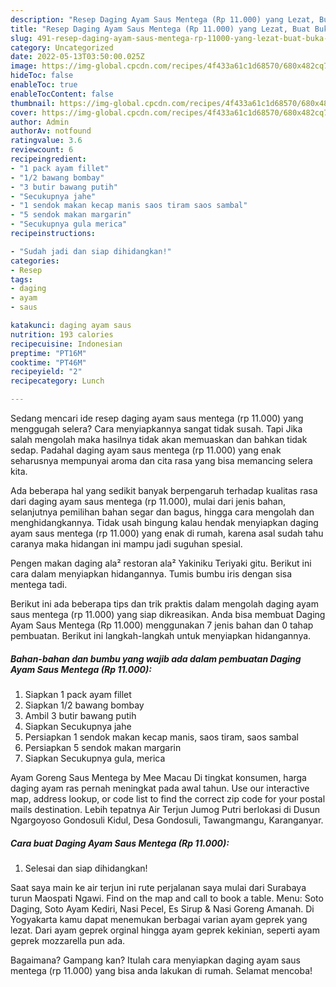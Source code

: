 ```yaml
---
description: "Resep Daging Ayam Saus Mentega (Rp 11.000) yang Lezat, Buat Buka Puasa}"
title: "Resep Daging Ayam Saus Mentega (Rp 11.000) yang Lezat, Buat Buka Puasa}"
slug: 491-resep-daging-ayam-saus-mentega-rp-11000-yang-lezat-buat-buka-puasa
category: Uncategorized
date: 2022-05-13T03:50:00.025Z
image: https://img-global.cpcdn.com/recipes/4f433a61c1d68570/680x482cq70/daging-ayam-saus-mentega-rp-11000-foto-resep-utama.jpg
hideToc: false
enableToc: true
enableTocContent: false
thumbnail: https://img-global.cpcdn.com/recipes/4f433a61c1d68570/680x482cq70/daging-ayam-saus-mentega-rp-11000-foto-resep-utama.jpg
cover: https://img-global.cpcdn.com/recipes/4f433a61c1d68570/680x482cq70/daging-ayam-saus-mentega-rp-11000-foto-resep-utama.jpg
author: Admin
authorAv: notfound
ratingvalue: 3.6
reviewcount: 6
recipeingredient:
- "1 pack ayam fillet"
- "1/2 bawang bombay"
- "3 butir bawang putih"
- "Secukupnya jahe"
- "1 sendok makan kecap manis saos tiram saos sambal"
- "5 sendok makan margarin"
- "Secukupnya gula merica"
recipeinstructions:

- "Sudah jadi dan siap dihidangkan!"
categories:
- Resep
tags:
- daging
- ayam
- saus

katakunci: daging ayam saus 
nutrition: 193 calories
recipecuisine: Indonesian
preptime: "PT16M"
cooktime: "PT46M"
recipeyield: "2"
recipecategory: Lunch

---
```



Sedang mencari ide resep daging ayam saus mentega (rp 11.000) yang menggugah selera? Cara menyiapkannya sangat tidak susah. Tapi Jika salah mengolah maka hasilnya tidak akan memuaskan dan bahkan tidak sedap. Padahal daging ayam saus mentega (rp 11.000) yang enak seharusnya mempunyai aroma dan cita rasa yang bisa memancing selera kita.


Ada beberapa hal yang sedikit banyak berpengaruh terhadap kualitas rasa dari daging ayam saus mentega (rp 11.000), mulai dari jenis bahan, selanjutnya pemilihan bahan segar dan bagus, hingga cara mengolah dan menghidangkannya. Tidak usah bingung kalau hendak menyiapkan daging ayam saus mentega (rp 11.000) yang enak di rumah, karena asal sudah tahu caranya maka hidangan ini mampu jadi suguhan spesial.

Pengen makan daging ala² restoran ala² Yakiniku Teriyaki gitu. Berikut ini cara dalam menyiapkan hidangannya. Tumis bumbu iris dengan sisa mentega tadi.


Berikut ini ada beberapa tips dan trik praktis dalam mengolah daging ayam saus mentega (rp 11.000) yang siap dikreasikan. Anda bisa membuat Daging Ayam Saus Mentega (Rp 11.000) menggunakan 7 jenis bahan dan 0 tahap pembuatan. Berikut ini langkah-langkah untuk menyiapkan hidangannya.

<!--inarticleads1-->

##### Bahan-bahan dan bumbu yang wajib ada dalam pembuatan Daging Ayam Saus Mentega (Rp 11.000):

1. Siapkan 1 pack ayam fillet
1. Siapkan 1/2 bawang bombay
1. Ambil 3 butir bawang putih
1. Siapkan Secukupnya jahe
1. Persiapkan 1 sendok makan kecap manis, saos tiram, saos sambal
1. Persiapkan 5 sendok makan margarin
1. Siapkan Secukupnya gula, merica


Ayam Goreng Saus Mentega by Mee Macau Di tingkat konsumen, harga daging ayam ras pernah meningkat pada awal tahun. Use our interactive map, address lookup, or code list to find the correct zip code for your postal mails destination. Lebih tepatnya Air Terjun Jumog Putri berlokasi di Dusun Ngargoyoso Gondosuli Kidul, Desa Gondosuli, Tawangmangu, Karanganyar. 

<!--inarticleads2-->

##### Cara buat Daging Ayam Saus Mentega (Rp 11.000):


1. Selesai dan siap dihidangkan!

Saat saya main ke air terjun ini rute perjalanan saya mulai dari Surabaya turun Maospati Ngawi. Find on the map and call to book a table. Menu: Soto Daging, Soto Ayam Kediri, Nasi Pecel, Es Sirup &amp; Nasi Goreng Amanah. Di Yogyakarta kamu dapat menemukan berbagai varian ayam geprek yang lezat. Dari ayam geprek orginal hingga ayam geprek kekinian, seperti ayam geprek mozzarella pun ada. 

Bagaimana? Gampang kan? Itulah cara menyiapkan daging ayam saus mentega (rp 11.000) yang bisa anda lakukan di rumah. Selamat mencoba!
